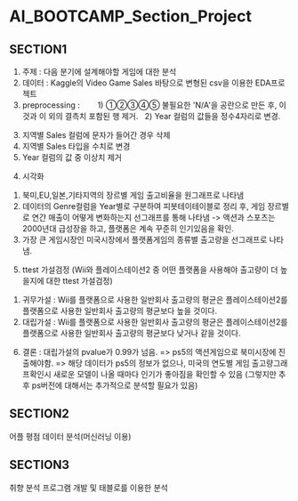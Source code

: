# **AI_BOOTCAMP_Section_Project**

## **SECTION1**
1. 주제 : 다음 분기에 설계해야할 게임에 대한 분석
2. 데이터 : Kaggle의 Video Game Sales 바탕으로 변형된 csv을 이용한 EDA프로젝트
3. preprocessing : 
  1) ①②③④⑤ 불필요한 'N/A'을 공란으로 만든 후, 이것과 이 외의 결측치 포함된 행 제거.
&nbsp;  2) Year 컬럼의 값들을 정수4자리로 변경.
  3) 지역별 Sales 컬럼에 문자가 들어간 경우 삭제
  4) 지역별 Sales 타입을 수치로 변경
  5) Year 컬럼의 값 중 이상치 제거
4. 시각화
  1) 북미,EU,일본,기타지역의 장르별 게임 출고비율을 원그래프로 나타냄
  2) 데이터의 Genre컬럼을 Year별로 구분하여 피봇테이테이블로 정리 후, 게임 장르별로 연간 매출이 어떻게 변화하는지 선그래프를 통해 나타냄
      -> 액션과 스포츠는 2000년대 급성장을 하고, 플랫폼은 계속 꾸준히 인기있음을 확인.
  4) 가장 큰 게임시장인 미국시장에서 플랫폼게임의 종류별 출고량을 선그래프로 나타냄.
5. ttest 가설검정 (Wii와 플레이스테이션2 중 어떤 플랫폼을 사용해야 출고량이 더 높을지에 대한 ttest 가설검정)
  1) 귀무가설 : Wii를 플랫폼으로 사용한 일반회사 출고량의 평균은 플레이스테이션2를 플랫폼으로 사용한 일반회사 출고량의 평균보다 높을 것이다.
  2) 대립가설 : Wii를 플랫폼으로 사용한 일반회사 출고량의 평균은 플레이스테이션2를 플랫폼으로 사용한 일반회사 출고량의 평균보다 낮거나 같을 것이다.
6. 결론 : 대립가설의 pvalue가 0.99가 넘음.
        => ps5의 액션게임으로 북미시장에 진출해야함.
        => 해당 데이터가 ps5의 정보가 없으나, 미국의 연도별 게임 출고량그래프확인시 새로운 모델이 나올 때마다 인기가 좋아짐을 확인할 수 있음
          (그렇지만 추후 ps버전에 대해서는 추가적으로 분석할 필요가 있음)


## **SECTION2**
어플 평점 데이터 분석(머신러닝 이용)

## **SECTION3**
취향 분석 프로그램 개발 및 태블로를 이용한 분석

